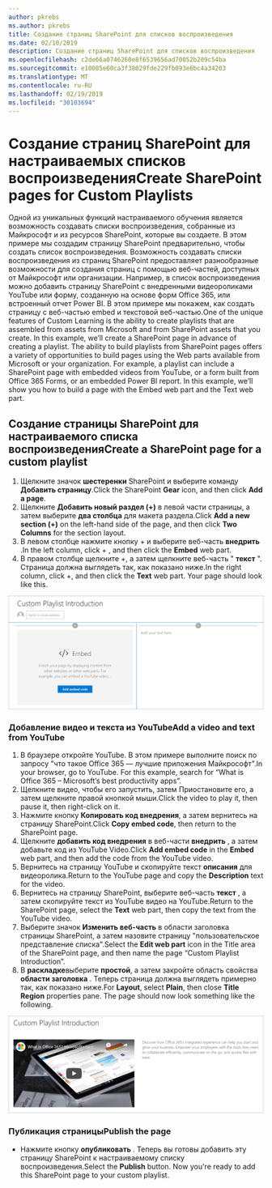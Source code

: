 ```yaml
---
author: pkrebs
ms.author: pkrebs
title: Создание страниц SharePoint для списков воспроизведения
ms.date: 02/10/2019
description: Создание страниц SharePoint для списков воспроизведения
ms.openlocfilehash: c2de66a0746260e8f6539656ad70052b209c54ba
ms.sourcegitcommit: e10085e60ca3f38029fde229fb093e6bc4a34203
ms.translationtype: MT
ms.contentlocale: ru-RU
ms.lasthandoff: 02/19/2019
ms.locfileid: "30103694"
---
```

# <a name="create-sharepoint-pages-for-custom-playlists"></a><span data-ttu-id="a5c65-103">Создание страниц SharePoint для настраиваемых списков воспроизведения</span><span class="sxs-lookup"><span data-stu-id="a5c65-103">Create SharePoint pages for Custom Playlists</span></span>

<span data-ttu-id="a5c65-p101">Одной из уникальных функций настраиваемого обучения является возможность создавать списки воспроизведения, собранные из Майкрософт и из ресурсов SharePoint, которые вы создаете. В этом примере мы создадим страницу SharePoint предварительно, чтобы создать список воспроизведения. Возможность создавать списки воспроизведения из страниц SharePoint предоставляет разнообразные возможности для создания страниц с помощью веб-частей, доступных от Майкрософт или организации. Например, в список воспроизведения можно добавить страницу SharePoint с внедренными видеороликами YouTube или форму, созданную на основе форм Office 365, или встроенный отчет Power BI. В этом примере мы покажем, как создать страницу с веб-частью embed и текстовой веб-частью.</span><span class="sxs-lookup"><span data-stu-id="a5c65-p101">One of the unique features of Custom Learning is the ability to create playlists that are assembled from assets from Microsoft and from SharePoint assets that you create. In this example, we’ll create a SharePoint page in advance of creating a playlist. The ability to build playlists from SharePoint pages offers a variety of opportunities to build pages using the Web parts available from Microsoft or your organization. For example, a playlist can include a SharePoint page with embedded videos from YouTube, or a form built from Office 365 Forms, or an embedded Power BI report. In this example, we’ll show you how to build a page with the Embed web part and the Text web part.</span></span>  

## <a name="create-a-sharepoint-page-for-a-custom-playlist"></a><span data-ttu-id="a5c65-109">Создание страницы SharePoint для настраиваемого списка воспроизведения</span><span class="sxs-lookup"><span data-stu-id="a5c65-109">Create a SharePoint page for a custom playlist</span></span>

1. <span data-ttu-id="a5c65-110">Щелкните значок **шестеренки** SharePoint и выберите команду **Добавить страницу**.</span><span class="sxs-lookup"><span data-stu-id="a5c65-110">Click the SharePoint **Gear** icon, and then click **Add a page**.</span></span>
2. <span data-ttu-id="a5c65-111">Щелкните **Добавить новый раздел (+)** в левой части страницы, а затем выберите **два столбца** для макета раздела.</span><span class="sxs-lookup"><span data-stu-id="a5c65-111">Click **Add a new section (+)** on the left-hand side of the page, and then click **Two Columns** for the section layout.</span></span>
3. <span data-ttu-id="a5c65-112">В левом столбце нажмите кнопку + и выберите веб-часть **внедрить** .</span><span class="sxs-lookup"><span data-stu-id="a5c65-112">In the left column, click + , and then click the **Embed** web part.</span></span> 
4. <span data-ttu-id="a5c65-p102">В правом столбце щелкните +, а затем щелкните веб-часть " **текст** ". Страница должна выглядеть так, как показано ниже.</span><span class="sxs-lookup"><span data-stu-id="a5c65-p102">In the right column, click +, and then click the **Text** web part. Your page should look like this.</span></span>

![кг-паженевстарт. png](media/cg-pagenewstart.png)

### <a name="add-a-video-and-text-from-youtube"></a><span data-ttu-id="a5c65-116">Добавление видео и текста из YouTube</span><span class="sxs-lookup"><span data-stu-id="a5c65-116">Add a video and text from YouTube</span></span>

1. <span data-ttu-id="a5c65-p103">В браузере откройте YouTube. В этом примере выполните поиск по запросу "что такое Office 365 — лучшие приложения Майкрософт".</span><span class="sxs-lookup"><span data-stu-id="a5c65-p103">In your browser, go to YouTube. For this example, search for “What is Office 365 – Microsoft’s best productivity apps”.</span></span>
2. <span data-ttu-id="a5c65-119">Щелкните видео, чтобы его запустить, затем Приостановите его, а затем щелкните правой кнопкой мыши.</span><span class="sxs-lookup"><span data-stu-id="a5c65-119">Click the video to play it, then pause it, then right-click on it.</span></span> 
3. <span data-ttu-id="a5c65-120">Нажмите кнопку **Копировать код внедрения**, а затем вернитесь на страницу SharePoint.</span><span class="sxs-lookup"><span data-stu-id="a5c65-120">Click **Copy embed code**, then return to the SharePoint page.</span></span> 
4. <span data-ttu-id="a5c65-121">Щелкните **добавить код внедрения** в веб-части **внедрить** , а затем добавьте код из YouTube Video.</span><span class="sxs-lookup"><span data-stu-id="a5c65-121">Click **Add embed code** in the **Embed** web part, and then add the code from the YouTube video.</span></span>
5. <span data-ttu-id="a5c65-122">Вернитесь на страницу YouTube и скопируйте текст **описания** для видеоролика.</span><span class="sxs-lookup"><span data-stu-id="a5c65-122">Return to the YouTube page and copy the **Description** text for the video.</span></span> 
6. <span data-ttu-id="a5c65-123">Вернитесь на страницу SharePoint, выберите веб-часть **текст** , а затем скопируйте текст из YouTube видео на YouTube.</span><span class="sxs-lookup"><span data-stu-id="a5c65-123">Return to the SharePoint page, select the **Text** web part, then copy the text from the YouTube video.</span></span>
7. <span data-ttu-id="a5c65-124">Выберите значок **Изменить веб-часть** в области заголовка страницы SharePoint, а затем назовите страницу "пользовательское представление списка".</span><span class="sxs-lookup"><span data-stu-id="a5c65-124">Select the **Edit web part** icon  in the Title area of the SharePoint page, and then name the page “Custom Playlist Introduction”.</span></span> 
8. <span data-ttu-id="a5c65-p104">В **раскладке**выберите **простой**, а затем закройте область свойства **области заголовка** . Теперь страница должна выглядеть примерно так, как показано ниже.</span><span class="sxs-lookup"><span data-stu-id="a5c65-p104">For **Layout**, select **Plain**, then close **Title Region** properties pane. The page should now look something like the following.</span></span> 

![кг-паженевфиниш. png](media/cg-pagenewfinish.png)

### <a name="publish-the-page"></a><span data-ttu-id="a5c65-128">Публикация страницы</span><span class="sxs-lookup"><span data-stu-id="a5c65-128">Publish the page</span></span>

- <span data-ttu-id="a5c65-p105">Нажмите кнопку **опубликовать** . Теперь вы готовы добавить эту страницу SharePoint к настраиваемому списку воспроизведения.</span><span class="sxs-lookup"><span data-stu-id="a5c65-p105">Select the **Publish** button. Now you're ready to add this SharePoint page to your custom playlist.</span></span> 